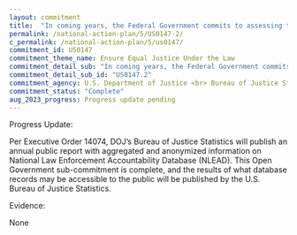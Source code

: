 ```yaml
---
layout: commitment
title:  "In coming years, the Federal Government commits to assessing the feasibility of what database records may be accessible to the public, taking into account the critical need for public trust, transparency and accountability, as well as safety, privacy, and due process concerns."
permalink: /national-action-plan/5/US0147-2/
c_permalink: /national-action-plan/5/us0147/
commitment_id: US0147
commitment_theme_name: Ensure Equal Justice Under the Law
commitment_detail_sub: "In coming years, the Federal Government commits to assessing the feasibility of what database records may be accessible to the public, taking into account the critical need for public trust, transparency and accountability, as well as safety, privacy, and due process concerns."
commitment_detail_sub_id: "US0147.2"
commitment_agency: U.S. Department of Justice <br> Bureau of Justice Statistics
commitment_status: "Complete"
aug_2023_progress: Progress update pending
---
```

Progress Update: 

Per Executive Order 14074, DOJ’s Bureau of Justice Statistics will publish an annual public report with aggregated and anonymized information on National Law Enforcement Accountability Database (NLEAD). This Open Government sub-commitment is complete, and the results of what database records may be accessible to the public will be published by the U.S. Bureau of Justice Statistics.

Evidence: 

None